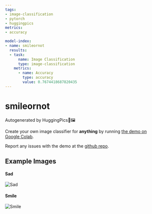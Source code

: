 ```yaml
---
tags:
- image-classification
- pytorch
- huggingpics
metrics:
- accuracy

model-index:
- name: smileornot
  results:
  - task:
      name: Image Classification
      type: image-classification
    metrics:
      - name: Accuracy
        type: accuracy
        value: 0.7674418687820435
---
```


# smileornot


Autogenerated by HuggingPics🤗🖼️

Create your own image classifier for **anything** by running [the demo on Google Colab](https://colab.research.google.com/github/nateraw/huggingpics/blob/main/HuggingPics.ipynb).

Report any issues with the demo at the [github repo](https://github.com/nateraw/huggingpics).


## Example Images


#### Sad 

![Sad ](images/Sad_.jpg)

#### Smile 

![Smile ](images/Smile_.jpg)